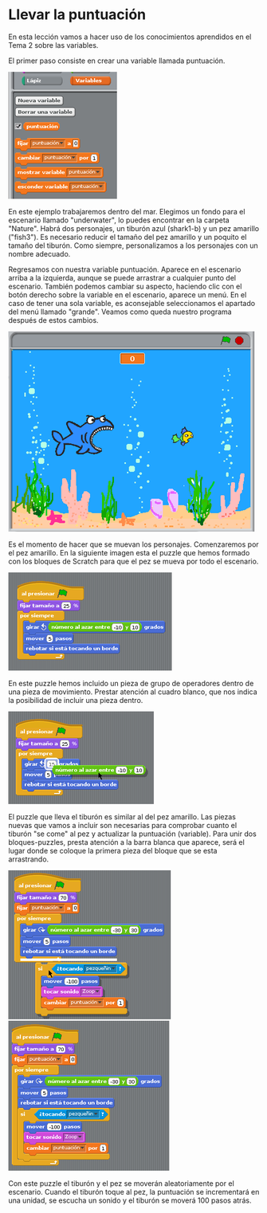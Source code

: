 # Llevar la puntuación

En esta lección vamos a hacer uso de los conocimientos aprendidos en el Tema 2 sobre las variables.

El primer paso consiste en crear una variable llamada puntuación.

![Nueva variable](../img/Tema5/puntuacion_nuevavariable.png)

En este ejemplo trabajaremos dentro del mar. Elegimos un fondo para el escenario llamado "underwater", lo puedes encontrar en la carpeta "Nature". Habrá dos personajes, un tiburón azul (shark1-b) y un pez amarillo ("fish3"). Es necesario reducir el tamaño del pez amarillo y un poquito el tamaño del tiburón. Como siempre, personalizamos a los personajes con un nombre adecuado.

Regresamos con nuestra variable puntuación. Aparece en el escenario arriba a la izquierda, aunque se puede arrastrar a cualquier punto del escenario. También podemos cambiar su aspecto, haciendo clic con el botón derecho sobre la variable en el escenario, aparece un menú. En el caso de tener una sola variable, es aconsejable seleccionamos el apartado del menú llamado "grande". Veamos como queda nuestro programa después de estos cambios.

![Variable puntuación](../img/Tema5/puntuacion_variablepuntuacion.png)

Es el momento de hacer que se muevan los personajes. Comenzaremos por el pez amarillo. En la siguiente imagen esta el puzzle que hemos formado con los bloques de Scratch para que el pez se mueva por todo el escenario.

![Puzzle pez amarillo](../img/Tema5/puntuacion_puzzlepez.png)

En este puzzle hemos incluido un pieza de grupo de operadores dentro de una pieza de movimiento. Prestar atención al cuadro blanco, que nos indica la posibilidad de incluir una pieza dentro.

![Pieza contenedora](../img/Tema5/puntuacion_piezacontenedora.png)

El puzzle que lleva el tiburón es similar al del pez amarillo. Las piezas nuevas que vamos a incluir son necesarias para comprobar cuanto el tiburón "se come" al pez y actualizar la puntuación (variable). Para unir dos bloques-puzzles, presta atención a la barra blanca que aparece, será el lugar donde se coloque la primera pieza del bloque que se esta arrastrando.

![Unir bloques-puzzles](../img/Tema5/puntuacion_unirbloques.png)
![Tiburón](../img/Tema5/puntuacion_tiburon.png)

Con este puzzle el tiburón y el pez se moverán aleatoriamente por el escenario. Cuando el tiburón toque al pez, la puntuación se incrementará en una unidad, se escucha un sonido y el tiburón se moverá 100 pasos atrás.
